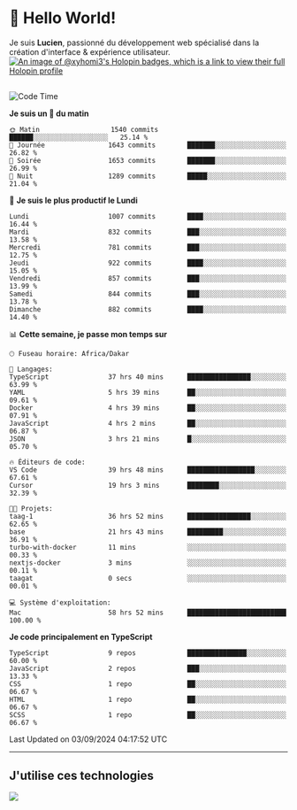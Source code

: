 # 👋 Hello World!

Je suis **Lucien**, passionné du développement web spécialisé dans la création d'interface & expérience utilisateur.
[![An image of @xyhomi3's Holopin badges, which is a link to view their full Holopin profile](https://holopin.me/xyhomi3)](https://holopin.io/@xyhomi3)

##

<!--START_SECTION:waka-->
![Code Time](http://img.shields.io/badge/Code%20Time-1%2C961%20hrs%2051%20mins-blue)

**Je suis un 🐤 du matin** 

```text
🌞 Matin                  1540 commits        ██████░░░░░░░░░░░░░░░░░░░   25.14 % 
🌆 Journée                1643 commits        ███████░░░░░░░░░░░░░░░░░░   26.82 % 
🌃 Soirée                 1653 commits        ███████░░░░░░░░░░░░░░░░░░   26.99 % 
🌙 Nuit                   1289 commits        █████░░░░░░░░░░░░░░░░░░░░   21.04 % 
```
📅 **Je suis le plus productif le Lundi** 

```text
Lundi                    1007 commits        ████░░░░░░░░░░░░░░░░░░░░░   16.44 % 
Mardi                    832 commits         ███░░░░░░░░░░░░░░░░░░░░░░   13.58 % 
Mercredi                 781 commits         ███░░░░░░░░░░░░░░░░░░░░░░   12.75 % 
Jeudi                    922 commits         ████░░░░░░░░░░░░░░░░░░░░░   15.05 % 
Vendredi                 857 commits         ███░░░░░░░░░░░░░░░░░░░░░░   13.99 % 
Samedi                   844 commits         ███░░░░░░░░░░░░░░░░░░░░░░   13.78 % 
Dimanche                 882 commits         ████░░░░░░░░░░░░░░░░░░░░░   14.40 % 
```


📊 **Cette semaine, je passe mon temps sur** 

```text
🕑︎ Fuseau horaire: Africa/Dakar

💬 Langages: 
TypeScript               37 hrs 40 mins      ████████████████░░░░░░░░░   63.99 % 
YAML                     5 hrs 39 mins       ██░░░░░░░░░░░░░░░░░░░░░░░   09.61 % 
Docker                   4 hrs 39 mins       ██░░░░░░░░░░░░░░░░░░░░░░░   07.91 % 
JavaScript               4 hrs 2 mins        ██░░░░░░░░░░░░░░░░░░░░░░░   06.87 % 
JSON                     3 hrs 21 mins       █░░░░░░░░░░░░░░░░░░░░░░░░   05.70 % 

🔥 Éditeurs de code: 
VS Code                  39 hrs 48 mins      █████████████████░░░░░░░░   67.61 % 
Cursor                   19 hrs 3 mins       ████████░░░░░░░░░░░░░░░░░   32.39 % 

🐱‍💻 Projets: 
taag-1                   36 hrs 52 mins      ████████████████░░░░░░░░░   62.65 % 
base                     21 hrs 43 mins      █████████░░░░░░░░░░░░░░░░   36.91 % 
turbo-with-docker        11 mins             ░░░░░░░░░░░░░░░░░░░░░░░░░   00.33 % 
nextjs-docker            3 mins              ░░░░░░░░░░░░░░░░░░░░░░░░░   00.11 % 
taagat                   0 secs              ░░░░░░░░░░░░░░░░░░░░░░░░░   00.01 % 

💻 Système d'exploitation: 
Mac                      58 hrs 52 mins      █████████████████████████   100.00 % 
```

**Je code principalement en TypeScript** 

```text
TypeScript               9 repos             ███████████████░░░░░░░░░░   60.00 % 
JavaScript               2 repos             ███░░░░░░░░░░░░░░░░░░░░░░   13.33 % 
CSS                      1 repo              ██░░░░░░░░░░░░░░░░░░░░░░░   06.67 % 
HTML                     1 repo              ██░░░░░░░░░░░░░░░░░░░░░░░   06.67 % 
SCSS                     1 repo              ██░░░░░░░░░░░░░░░░░░░░░░░   06.67 % 
```




 Last Updated on 03/09/2024 04:17:52 UTC
<!--END_SECTION:waka-->
---

## J'utilise ces technologies

<p align="left">
  <a href="https://skillicons.dev">
    <img src="https://skillicons.dev/icons?i=ts,js,md,scss,tailwind,react,docker,express,astro,vite,nextjs,vercel,figma,ableton" />
  </a>
</p>

